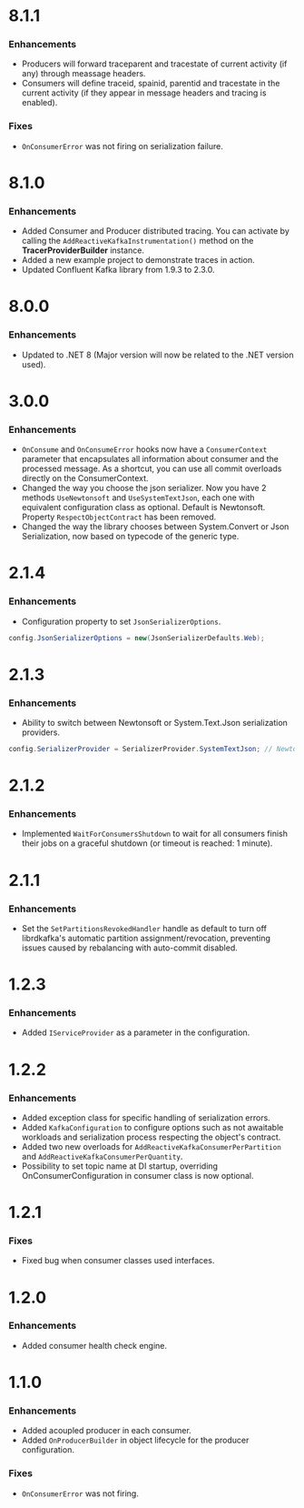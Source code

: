 # 8.1.1
### Enhancements
- Producers will forward traceparent and tracestate of current activity (if any) through meassage headers.
- Consumers will define traceid, spainid, parentid and tracestate in the current activity (if they appear in message headers and tracing is enabled).

### Fixes
- `OnConsumerError` was not firing on serialization failure.


# 8.1.0
### Enhancements
- Added Consumer and Producer distributed tracing. You can activate by calling the `AddReactiveKafkaInstrumentation()` method on the **TracerProviderBuilder** instance.
- Added a new example project to demonstrate traces in action.
- Updated Confluent Kafka library from 1.9.3 to 2.3.0.

# 8.0.0
### Enhancements
- Updated to .NET 8 (Major version will now be related to the .NET version used).

# 3.0.0
### Enhancements
- `OnConsume` and `OnConsumeError` hooks now have a `ConsumerContext` parameter that encapsulates all information about consumer and the processed message. As a shortcut, you can use all commit overloads directly on the ConsumerContext.
- Changed the way you choose the json serializer. Now you have 2 methods `UseNewtonsoft` and `UseSystemTextJson`, each one with equivalent configuration class as optional. Default is Newtonsoft. Property `RespectObjectContract` has been removed.
- Changed the way the library chooses between System.Convert or Json Serialization, now based on typecode of the generic type.

# 2.1.4
### Enhancements
- Configuration property to set `JsonSerializerOptions`.
```csharp
config.JsonSerializerOptions = new(JsonSerializerDefaults.Web);
```

# 2.1.3
### Enhancements
- Ability to switch between Newtonsoft or System.Text.Json serialization providers.
```csharp
config.SerializerProvider = SerializerProvider.SystemTextJson; // Newtonsoft is the default.
```

# 2.1.2
### Enhancements
- Implemented `WaitForConsumersShutdown` to wait for all consumers finish their jobs on a graceful shutdown (or timeout is reached: 1 minute).

# 2.1.1
### Enhancements

- Set the `SetPartitionsRevokedHandler` handle as default to turn off librdkafka's automatic partition assignment/revocation, preventing issues caused by rebalancing with auto-commit disabled.

# 1.2.3
### Enhancements

- Added `IServiceProvider` as a parameter in the configuration.

# 1.2.2
### Enhancements

- Added exception class for specific handling of serialization errors.
- Added `KafkaConfiguration` to configure options such as not awaitable workloads and serialization process respecting the object's contract.
- Added two new overloads for `AddReactiveKafkaConsumerPerPartition` and `AddReactiveKafkaConsumerPerQuantity`.
- Possibility to set topic name at DI startup, overriding OnConsumerConfiguration in consumer class is now optional.

# 1.2.1
### Fixes

- Fixed bug when consumer classes used interfaces.

# 1.2.0
### Enhancements

- Added consumer health check engine.

# 1.1.0
### Enhancements

- Added acoupled producer in each consumer.
- Added `OnProducerBuilder` in object lifecycle for the producer configuration.

### Fixes

- `OnConsumerError` was not firing.

